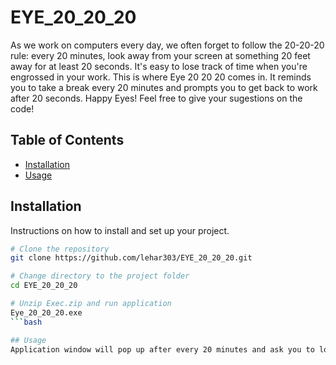 # EYE_20_20_20

As we work on computers every day, we often forget to follow the 20-20-20 rule: every 20 minutes, look away from your screen at something 20 feet away for at least 20 seconds. It's easy to lose track of time when you're engrossed in your work. This is where Eye 20 20 20 comes in. It reminds you to take a break every 20 minutes and prompts you to get back to work after 20 seconds. Happy Eyes!
Feel free to give your sugestions on the code!

## Table of Contents

- [Installation](#installation)
- [Usage](#usage)


## Installation

Instructions on how to install and set up your project.

```bash
# Clone the repository
git clone https://github.com/lehar303/EYE_20_20_20.git

# Change directory to the project folder
cd EYE_20_20_20

# Unzip Exec.zip and run application
Eye_20_20_20.exe
```bash

## Usage
Application window will pop up after every 20 minutes and ask you to look away for 20s. Application will not be minimized during the 20s window. Will prompt you to get back to work after 20s. Remember to **minimize** after 20s when you get back to work. If not, the window will be active in the background and will not pop up for the next notification.

